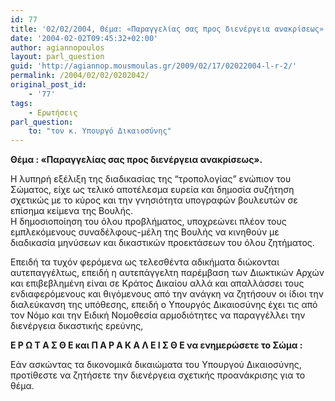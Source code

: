 ```yaml
---
id: 77
title: '02/02/2004, Θέμα: «Παραγγελίας σας προς διενέργεια ανακρίσεως».'
date: '2004-02-02T09:45:32+02:00'
author: agiannopoulos
layout: parl_question
guid: 'http://agiannop.mousmoulas.gr/2009/02/17/02022004-l-r-2/'
permalink: /2004/02/02/0202042/
original_post_id:
    - '77'
tags:
    - Ερωτήσεις
parl_question:
    to: "τον κ. Υπουργό Δικαιοσύνης"
---
```


**Θέμα : «Παραγγελίας σας προς διενέργεια ανακρίσεως».**

Η λυπηρή εξέλιξη της διαδικασίας της “τροπολογίας” ενώπιον του Σώματος, είχε ως τελικό αποτέλεσμα ευρεία και δημοσία συζήτηση σχετικώς με το κύρος και την γνησιότητα υπογραφών βουλευτών σε επίσημα κείμενα της Βουλής.  
Η δημοσιοποίηση του όλου προβλήματος, υποχρεώνει πλέον τους εμπλεκόμενους συναδέλφους-μέλη της Βουλής να κινηθούν με διαδικασία μηνύσεων και δικαστικών προεκτάσεων του όλου ζητήματος.

Επειδή τα τυχόν φερόμενα ως τελεσθέντα αδικήματα διώκονται αυτεπαγγέλτως, επειδή η αυτεπάγγελτη παρέμβαση των Διωκτικών Αρχών και επιβεβλημένη είναι σε Κράτος Δικαίου αλλά και απαλλάσσει τους ενδιαφερόμενους και θιγόμενους από την ανάγκη να ζητήσουν οι ίδιοι την διαλεύκανση της υπόθεσης, επειδή ο Υπουργός Δικαιοσύνης έχει τις από τον Νόμο και την Ειδική Νομοθεσία αρμοδιότητες να παραγγέλλει την διενέργεια δικαστικής ερεύνης,

**Ε Ρ Ω Τ Α Σ Θ Ε και Π Α Ρ Α Κ Α Λ Ε Ι Σ Θ Ε να ενημερώσετε το Σώμα :**

Εάν ασκώντας τα δικονομικά δικαιώματα του Υπουργού Δικαιοσύνης, προτίθεστε να ζητήσετε την διενέργεια σχετικής προανάκρισης για το θέμα.